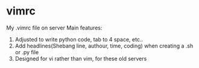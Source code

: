 # vimrc
My .vimrc file on server
Main features:

1.  Adjusted to write python code, tab to 4 space, etc..
2.  Add headlines(Shebang line, authour, time, coding) when creating a .sh or .py file
3.  Designed for vi rather than vim, for these old servers
